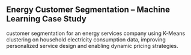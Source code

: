 ## Energy Customer Segmentation – Machine Learning Case Study
customer segmentation for an energy services company using K-Means clustering on household electricity consumption data, improving personalized service design and enabling dynamic pricing strategies.
